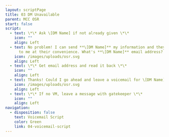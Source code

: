 ```yaml
---
layout: scriptPage
title: 03 DM Unavailable
parent: MCC OSR
start: false
script:
  - text: \*\* Ask \[DM Name] if not already given \*\*
    icon: ""
    align: Left
  - text: No problem! I can send **\[DM Name]** my information and they can get back
      to me at their convenience. What's **\[DM Name]** email address?
    icon: /images/uploads/osr.svg
    align: Left
  - text: \*\* Get email address and read it back \*\*
    icon: ""
    align: Left
  - text: Thanks! Could I go ahead and leave a voicemail for \[DM Name]?
    icon: /images/uploads/osr.svg
    align: Left
  - text: \*\* If no VM, leave a message with gatekeeper \*\*
    icon: ""
    align: Left
navigation:
  - disposition: false
    text: Voicemail Script
    color: Green
    link: 04-voicemail-script
---
```


